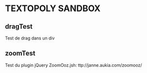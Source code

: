 # TEXTOPOLY SANDBOX

## dragTest
Test de drag dans un div

## zoomTest
Test du plugin jQuery ZoomOoz.jsh: ttp://janne.aukia.com/zoomooz/